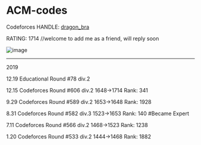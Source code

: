 # ACM-codes

Codeforces HANDLE: [dragon_bra](https://codeforces.com/profile/dragon_bra) 

RATING: 1714  //welcome to add me as a friend, will reply soon

![image](https://github.com/dragonbra/acm-codes/blob/master/Codeforces/Ratings/Rd.606.png)

---

2019

12.19 Educational Round #78 div.2

12.15 Codeforces Round #606 div.2	1648→1714	Rank: 341

9.29 Codeforces Round #589 div.2	1653→1648	Rank: 1928

8.31 Codeforces Round #582 div.3	1523→1653	Rank: 140	#Became Expert

7.11 Codeforces Round #566 div.2	1468→1523	Rank: 1238

1.20 Codeforces Round #533 div.2	1444→1468	Rank: 1882